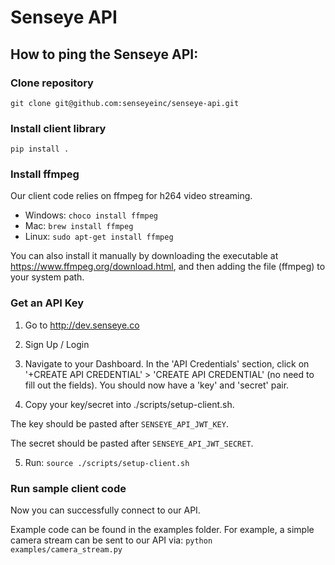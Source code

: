 # Senseye API

## How to ping the Senseye API:

### Clone repository
`git clone git@github.com:senseyeinc/senseye-api.git`

### Install client library
`pip install .`

### Install ffmpeg
Our client code relies on ffmpeg for h264 video streaming.

* Windows: `choco install ffmpeg`
* Mac: `brew install ffmpeg`
* Linux: `sudo apt-get install ffmpeg`

You can also install it manually by downloading the executable at https://www.ffmpeg.org/download.html, and then adding the file (ffmpeg) to your system path.

### Get an API Key
1. Go to http://dev.senseye.co

2. Sign Up / Login

3. Navigate to your Dashboard. In the 'API Credentials' section, click on '+CREATE API CREDENTIAL' > 'CREATE API CREDENTIAL' (no need to fill out the fields). You should now have a 'key' and 'secret' pair.

4. Copy your key/secret into ./scripts/setup-client.sh.

The key should be pasted after `SENSEYE_API_JWT_KEY`.

The secret should be pasted after `SENSEYE_API_JWT_SECRET`.

5. Run: `source ./scripts/setup-client.sh`

### Run sample client code
Now you can successfully connect to our API.

Example code can be found in the examples folder.
For example, a simple camera stream can be sent to our API via: `python examples/camera_stream.py`
